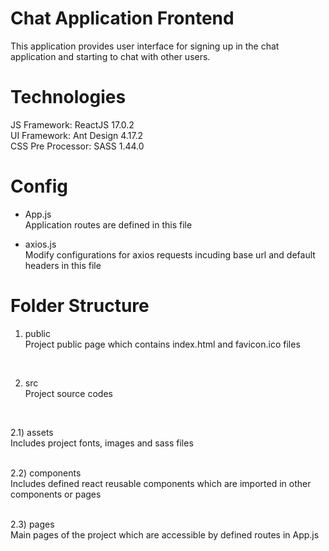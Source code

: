 # Chat Application Frontend
This application provides user interface for signing up in the chat application and starting to chat with other users. <br />

# Technologies
JS Framework: ReactJS 17.0.2 <br />
UI Framework: Ant Design 4.17.2 <br />
CSS Pre Processor: SASS 1.44.0 <br />

# Config
* App.js <br />
Application routes are defined in this file <br />

* axios.js <br />
Modify configurations for axios requests incuding base url and default headers in this file <br />

# Folder Structure
1) public <br />
Project public page which contains index.html and favicon.ico files <br />
<br />

2) src <br />
Project source codes <br />
<br />

2.1) assets <br />
Includes project fonts, images and sass files <br />
<br />

2.2) components <br />
Includes defined react reusable components which are imported in other components or pages<br />
<br />

2.3) pages <br />
Main pages of the project which are accessible by defined routes in App.js <br />
<br />
